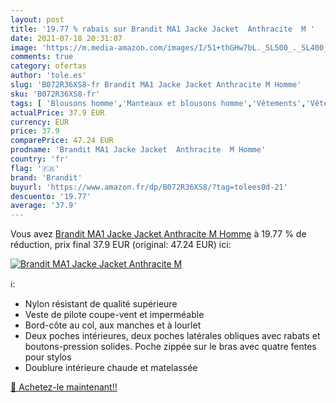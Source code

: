 ```yaml
---
layout: post
title: '19.77 % rabais sur Brandit MA1 Jacke Jacket  Anthracite  M '
date: 2021-07-18 20:31:07
image: 'https://m.media-amazon.com/images/I/51+thGHw7bL._SL500_._SL400_.jpg'
comments: true
category: ofertas
author: 'tole.es'
slug: 'B072R36XS8-fr Brandit MA1 Jacke Jacket Anthracite M Homme'
sku: 'B072R36XS8-fr'
tags: [ 'Blousons homme','Manteaux et blousons homme','Vêtements','Vêtements homme','brandit', ]
actualPrice: 37.9 EUR
currency: EUR
price: 37.9
comparePrice: 47.24 EUR
prodname: 'Brandit MA1 Jacke Jacket  Anthracite  M Homme'
country: 'fr'
flag: '🇫🇷'
brand: 'Brandit'
buyurl: 'https://www.amazon.fr/dp/B072R36XS8/?tag=tolees0d-21'
descuento: '19.77'
average: '37.9'
---
```


Vous avez [Brandit MA1 Jacke Jacket  Anthracite  M Homme](https://www.amazon.fr/dp/B072R36XS8/?tag=tolees0d-21)  à  19.77 % de réduction, prix final  37.9 EUR (original: 47.24 EUR) ici:

[![Brandit MA1 Jacke Jacket  Anthracite  M ](https://m.media-amazon.com/images/I/51+thGHw7bL._SL500_._SL400_.jpg)](https://www.amazon.fr/dp/B072R36XS8/?tag=tolees0d-21)

ℹ️:

- Nylon résistant de qualité supérieure
- Veste de pilote coupe-vent et imperméable
- Bord-côte au col, aux manches et à lourlet
- Deux poches intérieures, deux poches latérales obliques avec rabats et boutons-pression solides. Poche zippée sur le bras avec quatre fentes pour stylos
- Doublure intérieure chaude et matelassée

[🛒 Achetez-le maintenant!!](https://www.amazon.fr/dp/B072R36XS8/?tag=tolees0d-21)
